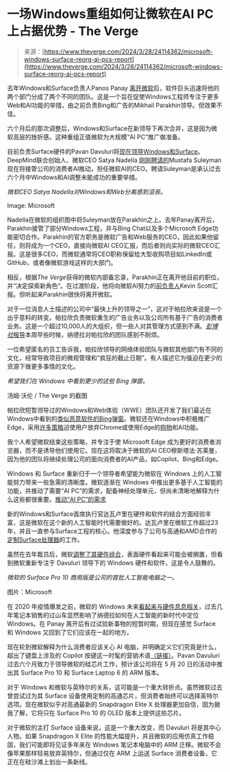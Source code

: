 <!--yml

category: 未分类

date: 2024-05-29 12:44:35

-->

# 一场Windows重组如何让微软在AI PC上占据优势 - The Verge

> 来源：[https://www.theverge.com/2024/3/28/24114362/microsoft-windows-surface-reorg-ai-pcs-report](https://www.theverge.com/2024/3/28/24114362/microsoft-windows-surface-reorg-ai-pcs-report)

去年Windows和Surface负责人Panos Panay [离开微软](/2023/9/18/23878759/microsoft-windows-panos-panay-surface-yusuf-mehdi)后，软件巨头迅速将他的两个部门分成了两个不同的团队。这是一个旨在促使Windows工程师专注于更多Web和AI功能的举措，由之前负责Bing和广告的Mikhail Parakhin领导。但效果不佳。

六个月后的那次调整后，Windows和Surface在新领导下再次合并，这是因为微软高层的挫折感。这种重组正值微软为大规模“AI PC”推广做准备。

目前负责Surface硬件的Pavan Davuluri将[现在领导Windows和Surface](/2024/3/25/24111931/microsoft-windows-surface-pavan-davuluri)。DeepMind联合创始人、微软CEO Satya Nadella [刚刚聘请的](/2024/3/19/24105900/google-deepmind-microsoft-mustafa-suleyman-ai-ceo)Mustafa Suleyman现在将接管公司的消费者AI推动，担任微软AI的CEO。聘请Suleyman是承认过去六个月中Windows和AI调整未能成功的重要举措。

*微软CEO Satya Nadella对Windows和Web分离感到沮丧。*

Image: Microsoft

Nadella在微软的组织图中将Suleyman放在Parakhin之上。去年Panay离开后，Parakhin接管了部分Windows工程，并与Bing Chat以及多个Microsoft Edge功能密切合作。Parakhin的官方职务是微软广告和Web服务的CEO，因此如果他留任，则将成为一个CEO，直接向微软AI CEO汇报，而后者则向实际的微软CEO汇报。这是很多CEO，而微软通常将CEO职称保留给大型收购项目如LinkedIn或GitHub，或者像微软游戏这样的大部门。

相反，根据*The Verge*获得的微软内部备忘录，Parakhin正在离开他目前的职位，并“决定探索新角色”。在过渡阶段，他将向微软AI努力的[前负责人](/23900198/microsoft-kevin-scott-ai-art-bing-google-nvidia-decoder-interview)Kevin Scott汇报。但听起来Parakhin很快将离开微软。

对于一位消息人士描述的公司中“最快上升的领导之一”，这对于帕拉欣来说是一个出乎意料的转变。帕拉欣负责微软重生的广告业务以及公司所有基于广告的消费者业务。这是一个超过10,000人的大组织，但一些人对其管理方式感到不满。[*彭博社*报导](https://www.bloomberg.com/news/articles/2024-03-26/microsoft-bing-chief-exiting-role-after-suleyman-named-ai-leader?srnd=undefined&embedded-checkout=true)本周早些时候，纳德拉对帕拉欣的团队感到不耐烦。

一位希望匿名的员工告诉我，帕拉欣领导的网络体验团队与微软其他部门有不同的文化，经常导致项目的微观管理和“疯狂的截止日期”。有人描述它为强迫在更少的资源下做更多事情的文化。

*希望我们在 Windows 中看到更少的这些 Bing 弹窗。*

汤姆·沃伦 / The Verge 的截图

帕拉欣短暂领导过的Windows和Web体验（WWE）团队还开发了我们最近在Windows中看到的[类似恶意软件的Bing弹窗](/2023/8/30/23851902/microsoft-bing-popups-windows-11-malware)。微软还在Windows中积极推广Edge，采用[许多策略](/23935029/microsoft-edge-forced-windows-10-google-chrome-fight)迫使用户放弃Chrome或使用Edge的[购物](/2020/11/19/21575038/microsoft-edge-coupons-promo-codes-feature-pdf-annotation-screenshot-inking)和AI功能。

我个人希望微软结束这些策略，并专注于使 Microsoft Edge 成为更好的消费者浏览器，而不是诱导他们使用它。现在这将取决于微软的AI CEO穆斯塔法·苏莱曼，因为他的团队将继续处理公司的面向消费者的AI产品，如Copilot、Bing和Edge。

Windows 和 Surface 重新归于一个领导者希望能为微软在 Windows 上的人工智能努力带来一些急需的清晰度。微软逐渐在 Windows 中推出更多基于人工智能的功能，并推动了需要“AI PC”的需求，配备神经处理单元，但尚未清晰地解释为什么这些都很重要。[推动“AI PC”的需求](/2024/3/26/24112500/microsoft-ai-pc-intel-windows-copilot-key-requirements)

新的Windows和Surface首席执行官达瓦卢里在硬件和软件的结合方面经验丰富，这是微软在这个新的人工智能时代需要做好的。达瓦卢里在微软工作超过23年，并且一直参与Surface工程的核心。他深度参与了公司与高通和AMD合作的[定制Surface处理器](/2019/10/2/20888999/microsoft-surface-pro-x-laptop-3-custom-processor-qualcomm-amd-specs)的工作。

虽然在去年裁员后，微软[调整了其硬件组合](/2023/1/18/23560771/microsoft-hardware-changes-layoffs-2023)，表面硬件看起来可能会被搁置，但看到微软重新专注于 Davuluri 领导下的 Windows 硬件和软件，这是令人鼓舞的。

*微软的 Surface Pro 10 商用版是公司的首批人工智能电脑之一。*

图片：Microsoft

在 2020 年疫情爆发之前，微软的 Windows 未来[看起来与硬件息息相关](/2020/2/6/21126044/microsoft-windows-future-software-hardware-windows-devices-panos-panay)，过去几年笔记本销售的过山车显然影响了纳德拉如何在人工智能的新时代中定位 Windows。在 Panay 离开后有过试验新事物的短暂时期，但现在感觉 Surface 和 Windows 又回到了它们应该在一起的地方。

现在轮到微软解释为什么消费者应该关心 AI 电脑，并明确定义它们究竟是什么，超出了键盘上涉及的 Copilot 按键这一时髦的营销术语[（链接）](/2024/3/26/24112500/microsoft-ai-pc-intel-windows-copilot-key-requirements)。Pavan Davuluri 过去六个月致力于领导微软的硅芯片工作，预计该公司将在 5 月 20 日的活动中推出其 Surface Pro 10 和 Surface Laptop 6 的 ARM 版本。

对于 Windows 和微软与英特尔的关系，这可能是一个重大转折点。虽然微软过去曾尝试过为其 Surface 设备使用定制的高通芯片，但消费者始终可以选择英特尔选项。现在微软似乎对高通最新的 Snapdragon Elite X 处理器更加自信，因为据我了解，它将只在 Surface Pro 10 的 OLED 版本上提供这些芯片。

对于微软的主打 Surface 设备来说，这是一个重大改变，而 Davuluri 将是其中心人物。如果 Snapdragon X Elite 的性能大幅提升，并且微软的应用仿真工作稳固，我们可能即将见证多年来在 Windows 笔记本电脑中的 ARM 迁移。微软不会像苹果那样轻易放弃英特尔，但通过仅在 ARM 上运送 Surface 消费者设备，它正在在硅沙滩上划出一条新线。
